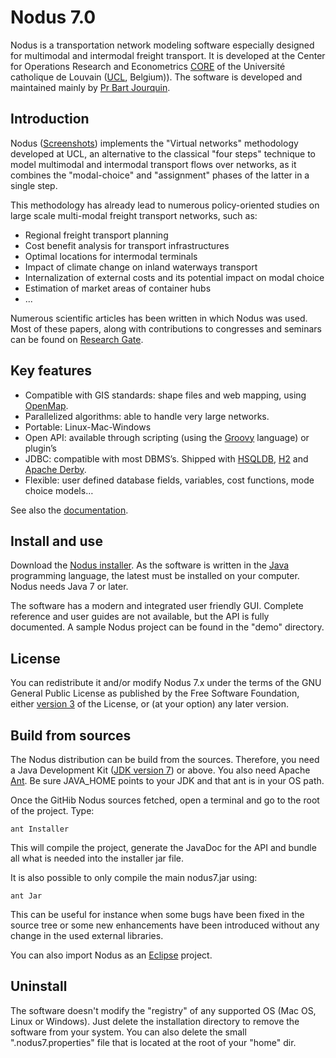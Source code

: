 # Nodus 7.0

Nodus is a transportation network modeling software especially designed for multimodal and
intermodal freight transport. It is developed at the Center for Operations Research and 
Econometrics [CORE](https://uclouvain.be/fr/node/4474) of the Université catholique de Louvain
([UCL](http://www.uclouvain.be/), Belgium)). The software is developed  and maintained mainly by 
[Pr Bart Jourquin](https://uclouvain.be/en/directories/bart.jourquin). 
  

## Introduction

Nodus ([Screenshots](https://github.com/jourquin/Nodus/blob/master/doc/images/screenshots.html)) implements the "Virtual networks" methodology 
developed at UCL, an alternative to the classical "four steps" technique to model multimodal and 
intermodal transport flows over networks, as it combines the "modal-choice" and "assignment" phases 
of the latter in a single step.

This methodology has already lead to numerous policy-oriented studies on large scale multi-modal 
freight transport networks, such as:

- Regional freight transport planning
- Cost benefit analysis for transport infrastructures
- Optimal locations for intermodal terminals
- Impact of climate change on inland waterways transport
- Internalization of external costs and its potential impact on modal choice
- Estimation of market areas of container hubs
- ...

Numerous scientific articles has been written in which Nodus was used. Most of these papers,
along with contributions to congresses and seminars can be found on 
[Research Gate](https://www.researchgate.net/profile/B_Jourquin).

## Key features

- Compatible with GIS standards: shape files and web mapping, using [OpenMap](http://openmap-java.org/).
- Parallelized algorithms: able to handle very large networks.
- Portable: Linux-Mac-Windows
- Open API: available through scripting (using the [Groovy](http://groovy-lang.org/) language) or plugin’s
- JDBC: compatible with most DBMS’s. Shipped with [HSQLDB](http://hsqldb.org/),
[H2](http://h2database.com/) and [Apache Derby](https://db.apache.org/derby/).  
- Flexible: user defined database fields, variables, cost functions, mode choice models…

See also the [documentation](doc/help.html).

## Install and use

Download the [Nodus installer](https://github.com/jourquin/Nodus/releases).
As the software is written in the [Java](https://java.com/en/download/) programming language, the 
latest must be installed on your computer. Nodus needs Java 7 or later.

The software has a modern and integrated user friendly GUI. Complete reference and user guides
are not available, but the API is fully documented. A  sample Nodus project can
be found in the "demo" directory. 
   

## License

You can redistribute it and/or modify Nodus 7.x under the terms of the GNU General Public License 
as published by the Free Software Foundation, either [version 3](https://www.gnu.org/licenses/gpl-3.0.html)
of the License, or (at your option) any later version. 

## Build from sources

The Nodus distribution can be build from the sources. Therefore, you need a Java Development Kit 
([JDK version 7](http://www.oracle.com/technetwork/java/javase/downloads/index.html)) or above. 
You also need Apache [Ant](http://ant.apache.org/). Be sure JAVA_HOME points to your JDK and 
that ant is in your OS path.

Once the GitHib Nodus sources fetched, open a terminal and go to the root of the project. Type:

```
ant Installer
```
This will compile the project, generate the JavaDoc for the API and bundle all what is needed into 
the installer jar file.

It is also possible to only compile the main nodus7.jar using:
 
```
ant Jar
```
This can be useful for instance when some bugs have been fixed in the source tree or some new
enhancements have been introduced without any change in the used external libraries.

You can also import Nodus as an [Eclipse](http://www.eclipse.org/) project.
   
## Uninstall

The software doesn't modify the "registry" of any supported OS (Mac OS, Linux or Windows). Just
delete the installation directory to remove the software from your system. You can
also delete the small ".nodus7.properties" file that is located at the root of your "home" dir.   

